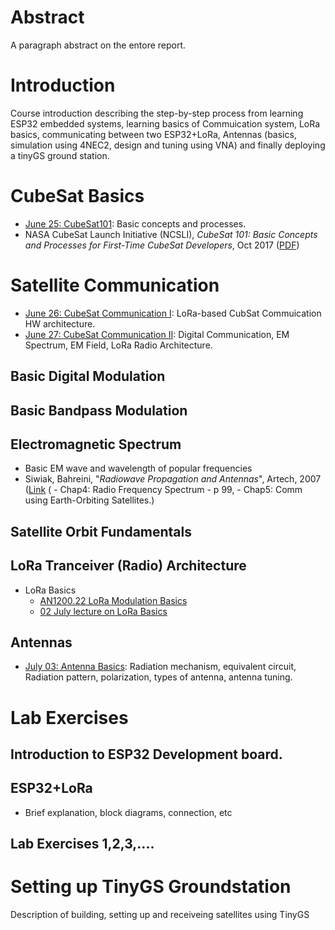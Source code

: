 # Abstract

A paragraph abstract on the entore report.

# Introduction 

Course introduction describing the step-by-step process from learning ESP32 embedded systems, learning basics of Commuication system, LoRa basics, communicating between two ESP32+LoRa, Antennas (basics, simulation using 4NEC2, design and tuning using VNA) and finally deploying a tinyGS ground station.

# CubeSat Basics

  - [June 25: CubeSat101](docs/lectures/2024-0625-CubeSat101.pdf): Basic concepts and processes.
  - NASA CubeSat Launch Initiative (NCSLI), _CubeSat 101: Basic Concepts and Processes for First-Time CubeSat Developers_, Oct 2017 ([PDF](docs/NASA_CSLI_CubeSAT_101_508.pdf))

# Satellite Communication

  - [June 26: CubeSat Communication I](docs/lectures/2024-0626-CubeSat-Communication.pdf): LoRa-based CubSat Commuication HW architecture.
  - [June 27: CubeSat Communication II](docs/lectures/2024-0627-CubeSat-Communication-2.pdf): Digital Communication, EM Spectrum, EM Field, LoRa Radio Architecture.

## Basic Digital Modulation

## Basic Bandpass Modulation 


## Electromagnetic Spectrum

- Basic EM wave and wavelength of popular frequencies
- Siwiak, Bahreini, "*Radiowave Propagation and Antennas*", Artech, 2007 ([Link](https://www.github.com/scl/fi/stcjy2n63mio0aqya6neo/Siwiak-Bahreini-RadiowavePropagation-Artech-2007.pdf?rlkey=5xg6rb5dffnr539q9qga2x6hs&dl=0) ( - Chap4: Radio Frequency Spectrum - p 99, - Chap5: Comm using Earth-Orbiting Satellites.)

## Satellite Orbit Fundamentals

## LoRa Tranceiver (Radio) Architecture

- LoRa Basics 
  - [AN1200.22 LoRa Modulation Basics](docs/AN1200_22_Semtech_LoRa_Basics_v2_STD.pdf)
  - [02 July lecture on LoRa Basics](docs/lectures/2024-0702-LoRa-Basics.pdf)

## Antennas

- [July 03: Antenna Basics](docs/lectures/2024-0703-Antenna.pdf): Radiation mechanism, equivalent circuit, Radiation pattern, polarization, types of antenna, antenna tuning. 

# Lab Exercises

## Introduction to ESP32 Development board.

## ESP32+LoRa 

- Brief explanation, block diagrams, connection, etc

## Lab Exercises 1,2,3,.... 


# Setting up TinyGS Groundstation

Description of building, setting up and receiveing satellites using TinyGS
